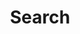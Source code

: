 ---
title: "Search" # in any language you want
layout: "search" # necessary for search
# url: "/archive"
# description: "Description for Search"
summary: "search"
placeholder: "Start typing..."
---